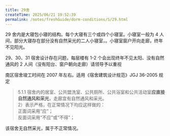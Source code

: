 ```yaml
---
title: 29舍
createTime: 2025/06/21 19:52:39
permalink: /notes/freshGuide/dorm-conditions/S/29.html
---
```

29 舍内是大寝包小寝的结构。每个大寝有三个或四个小寝室。小寝室一般为 4 人间，部分大寝存在部分没有自然采光的二人小寝室，。小寝室窗户开向走廊，终年不见阳光。


29、30、31 宿舍设计存在问题，每层楼有 1-2 个会出现终年不见太阳、没有自然通风的 2 人间（没有阳台、窗户朝向走廊）请领导予以重视

南区宿舍竣工时间在 2007 年左右。适用《宿舍建筑设计规范》JGJ 36-2005 规定

>5.1.1 宿舍内的居室、公共盟洗室、公共厕所、公共浴室和公共活动室**应直接自然通风和采光**，走廊宜有自然通风和采光。  
>2）表示严格，在正常情况下均应这样做的：  
>正面词采用“应”；  
>反面词采用“不应”或“不得”；  

该宿舍无自然采光，属于不正常情况。